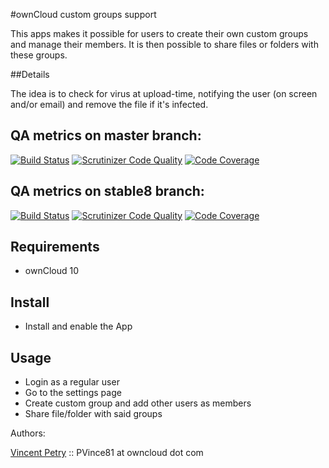 #ownCloud custom groups support

This apps makes it possible for users to create their own custom groups and manage their members.
It is then possible to share files or folders with these groups.

##Details

The idea is to check for virus at upload-time, notifying the user (on screen and/or email) and
remove the file if it's infected.

## QA metrics on master branch:

[![Build Status](https://travis-ci.org/owncloud/customgroups.svg?branch=master)](https://travis-ci.org/owncloud/customgroups/branches)
[![Scrutinizer Code Quality](https://scrutinizer-ci.com/g/owncloud/customgroups/badges/quality-score.png?b=master)](https://scrutinizer-ci.com/g/owncloud/customgroups/?branch=master)
[![Code Coverage](https://scrutinizer-ci.com/g/owncloud/customgroups/badges/coverage.png?b=master)](https://scrutinizer-ci.com/g/owncloud/customgroups/?branch=master)

## QA metrics on stable8 branch:

[![Build Status](https://travis-ci.org/owncloud/customgroups.svg?branch=stable8)](https://travis-ci.org/owncloud/customgroups/branches)
[![Scrutinizer Code Quality](https://scrutinizer-ci.com/g/owncloud/customgroups/badges/quality-score.png?b=stable8)](https://scrutinizer-ci.com/g/owncloud/customgroups/?branch=stable8)
[![Code Coverage](https://scrutinizer-ci.com/g/owncloud/customgroups/badges/coverage.png?b=stable8)](https://scrutinizer-ci.com/g/owncloud/customgroups/?branch=stable8)

## Requirements

* ownCloud 10

## Install

* Install and enable the App

## Usage

* Login as a regular user
* Go to the settings page
* Create custom group and add other users as members
* Share file/folder with said groups

Authors:

[Vincent Petry](https://github.com/PVince81/) :: PVince81 at owncloud dot com

